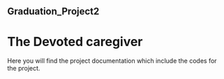 ## Graduation_Project2
# The Devoted caregiver
Here you will find the project documentation which include the codes for the project.
